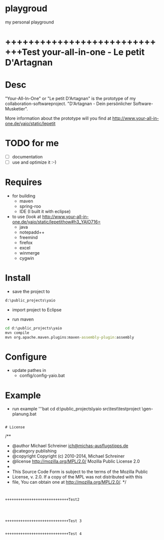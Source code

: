 playgroud
=========

my personal playground





+++++++++++++++++++++++++++++Test
your-all-in-one - Le petit D'Artagnan
=====================

# Desc
"Your-All-In-One" or "Le petit D'Artagnan" is the prototype of my collaboration-softwareproject.
"D'Artagnan - Dein persönlicher Software-Musketier".

More information about the prototype will you find at http://www.your-all-in-one.de/yaio/static/lepetit 

# TODO for me
- [ ] documentation
- [ ] use and optimize it :-)

# Requires
- for building
   - maven
   - spring-roo
   - IDE (I built it with eclipse)
- to use (look at http://www.your-all-in-one.de/yaio/static/lepetithow#h3_YAIO716=
   - java
   - notepadd++
   - freemind
   - firefox
   - excel
   - winmerge
   - cygwin

# Install
- save the project to 
```bat
d:\public_projects\yaio
```

- import project to Eclipse

- run maven 
```bat
cd d:\public_projects\yaio
mvn compile
mvn org.apache.maven.plugins:maven-assembly-plugin:assembly
```

# Configure
- update pathes in 
   - config/config-yaio.bat

# Example
- run example 
'''bat
cd d:\public_projects\yaio
src\test\testproject \gen-planung.bat
```

# License
```
/**
 * @author Michael Schreiner <ich@michas-ausflugstipps.de>
 * @category publishing
 * @copyright Copyright (c) 2010-2014, Michael Schreiner
 * @license http://mozilla.org/MPL/2.0/ Mozilla Public License 2.0
 *
 * This Source Code Form is subject to the terms of the Mozilla Public
 * License, v. 2.0. If a copy of the MPL was not distributed with this
 * file, You can obtain one at http://mozilla.org/MPL/2.0/.
 */
```
   

+++++++++++++++++++++++++++++Test2




+++++++++++++++++++++++++++++Test 3


+++++++++++++++++++++++++++++Test 4

        